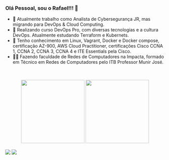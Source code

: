 ### Olá Pessoal, sou o Rafael!!! 👋

- 🔭 Atualmente trabalho como Analista de Cybersegurança JR, mas migrando para DevOps & Cloud Computing.
- 🌱 Realizando curso DevOps Pro, com diversas tecnologias e a cultura DevOps. Atualmente estudando Terraform e Kubernets.
- 🚀 Tenho conhecimento em Linux, Vagrant, Docker e Docker compose, certificação AZ-900, AWS Cloud Practitioner, certificações Cisco CCNA 1, CCNA 2, CCNA 3, CCNA 4 e ITE Essentials pela Cisco.
- 👨‍🎓 Fazendo faculdade de Redes de Computadores na Impacta, formado em Técnico em Redes de Computadores pelo ITB Professor Munir José.

<br/>
<br/>
<div align="center">
<picture>
  <source
    srcset="https://github-readme-stats.vercel.app/api?username=Nunes-Rafael&show_icons=true&theme=dark"
    media="(prefers-color-scheme: dark)"
  />
  <img height=200 src="https://github-readme-stats.vercel.app/api?username=Nunes-Rafael&show_icons=true" />
</picture>
  <img height=200 src="https://github-readme-stats.vercel.app/api/top-langs?username=Nunes-Rafael&layout=compact&langs_count=8" />
 </div>
<br/>
  
<div align="start" height="100px">
    <a href="https://www.linkedin.com/in/rafaeloliveira-nunes" target="_blank"><img src="https://img.shields.io/badge/-LinkedIn-%230077B5?style=for-the-badge&logo=linkedin&logoColor=white" target="_blank"></a> 
  <a href = "mailto:nunes.rafael2000@gmail.com"><img src="https://img.shields.io/badge/-Gmail-%23333?style=for-the-badge&logo=gmail&logoColor=white" target="_blank"></a>
</div>
